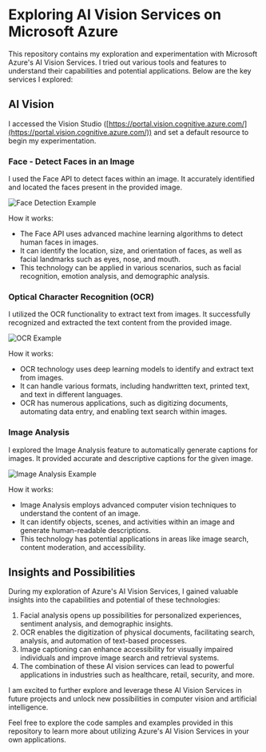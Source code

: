 # Exploring AI Vision Services on Microsoft Azure

This repository contains my exploration and experimentation with Microsoft Azure's AI Vision Services. I tried out various tools and features to understand their capabilities and potential applications. Below are the key services I explored:

## AI Vision

I accessed the Vision Studio ([https://portal.vision.cognitive.azure.com/](https://portal.vision.cognitive.azure.com/)) and set a default resource to begin my experimentation.

### Face - Detect Faces in an Image

I used the Face API to detect faces within an image. It accurately identified and located the faces present in the provided image.

![Face Detection Example](/Users/gabrielabezerra/dio/ai_vision_service/inputs/face-detection-demo.png)

How it works:
- The Face API uses advanced machine learning algorithms to detect human faces in images.
- It can identify the location, size, and orientation of faces, as well as facial landmarks such as eyes, nose, and mouth.
- This technology can be applied in various scenarios, such as facial recognition, emotion analysis, and demographic analysis.

### Optical Character Recognition (OCR)

I utilized the OCR functionality to extract text from images. It successfully recognized and extracted the text content from the provided image.

![OCR Example](/Users/gabrielabezerra/dio/ai_vision_service/inputs/OCR1-demo.jpeg)

How it works:
- OCR technology uses deep learning models to identify and extract text from images.
- It can handle various formats, including handwritten text, printed text, and text in different languages.
- OCR has numerous applications, such as digitizing documents, automating data entry, and enabling text search within images.

### Image Analysis

I explored the Image Analysis feature to automatically generate captions for images. It provided accurate and descriptive captions for the given image.

![Image Analysis Example](/Users/gabrielabezerra/dio/ai_vision_service/inputs/ImageCaptioning-demo.png)

How it works:
- Image Analysis employs advanced computer vision techniques to understand the content of an image.
- It can identify objects, scenes, and activities within an image and generate human-readable descriptions.
- This technology has potential applications in areas like image search, content moderation, and accessibility.

## Insights and Possibilities

During my exploration of Azure's AI Vision Services, I gained valuable insights into the capabilities and potential of these technologies:

1. Facial analysis opens up possibilities for personalized experiences, sentiment analysis, and demographic insights.
2. OCR enables the digitization of physical documents, facilitating search, analysis, and automation of text-based processes.
3. Image captioning can enhance accessibility for visually impaired individuals and improve image search and retrieval systems.
4. The combination of these AI vision services can lead to powerful applications in industries such as healthcare, retail, security, and more.

I am excited to further explore and leverage these AI Vision Services in future projects and unlock new possibilities in computer vision and artificial intelligence.

Feel free to explore the code samples and examples provided in this repository to learn more about utilizing Azure's AI Vision Services in your own applications.
